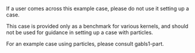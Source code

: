 If a user comes across this example case, please do not use it setting up a case.

This case is provided only as a benchmark for various kernels, and should not
be used for guidance in setting up a case with particles.

For an example case using particles, please consult gabls1-part.
